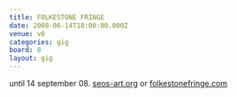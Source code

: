 ```yaml
---
title: FOLKESTONE FRINGE
date: 2008-06-14T18:00:00.000Z
venue: v0
categories: gig
board: 8
layout: gig
---
```

until 14 september 08.
<a href="http://www.seos-art.org">seos-art.org</a> or <a href="http://www.folkestonefringe.com">folkestonefringe.com</a>